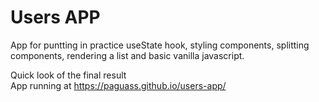 # Users APP 
App for puntting in practice useState hook, styling components, splitting components, rendering a list and basic vanilla javascript.

Quick look of the final result <br>
App running at https://paguass.github.io/users-app/
